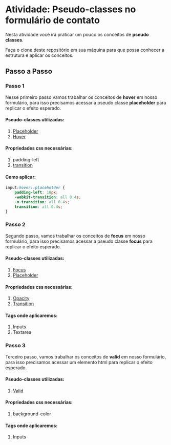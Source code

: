 # Atividade: Pseudo-classes no formulário de contato
Nesta atividade você irá praticar um pouco os conceitos de **pseudo classes**.

Faça o clone deste repositório em sua máquina para que possa conhecer a estrutura e aplicar os conceitos.
        
## Passo a Passo

### Passo 1

Nesse primeiro passo vamos trabalhar os conceitos de **hover** em nosso formulário, para isso precisamos acessar a pseudo classe **placeholder** para replicar o efeito esperado.

#### Pseudo-classes utilizadas:

1. [Placeholder](https://developer.mozilla.org/en-US/docs/Web/CSS/::placeholder)
2. [Hover](https://developer.mozilla.org/en-US/docs/Web/CSS/:hover)

#### Propriedades css necessárias:

1. padding-left
2. [transition](https://www.w3schools.com/css/css3_transitions.asp)

#### Como aplicar:

```css
input:hover::placeholder {
    padding-left: 10px;
    -webkit-transition: all 0.4s;
    -o-transition: all 0.4s;
    transition: all 0.4s;
}
```

### Passo 2


Segundo passo, vamos trabalhar os conceitos de **focus** em nosso formulário, para isso precisamos acessar a pseudo classe **focus** para replicar o efeito esperado.

#### Pseudo-classes utilizadas:

1. [Focus](https://developer.mozilla.org/en-US/docs/Web/CSS/:focus)
2. [Placeholder](https://developer.mozilla.org/en-US/docs/Web/CSS/::placeholder)

#### Propriedades css necessárias:

1. [Opacity](https://developer.mozilla.org/en-US/docs/Web/CSS/opacity)
2. [Transition](https://www.w3schools.com/css/css3_transitions.asp)

#### Tags onde aplicaremos:

1. Inputs
2. Textarea

### Passo 3

Terceiro passo, vamos trabalhar os conceitos de **valid** em nosso formulário, para isso precisamos acessar um elemento html para replicar o efeito esperado.

#### Pseudo-classes utilizadas:

1. [Valid](https://developer.mozilla.org/en-US/docs/Web/CSS/:valid)

#### Propriedades css necessárias:

1. background-color

#### Tags onde aplicaremos:

1. Inputs
